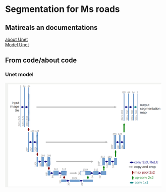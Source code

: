 <h1>Segmentation for Ms roads</h1>
<h2>Matireals an documentations</h2>
<a href="https://lmb.informatik.uni-freiburg.de/people/ronneber/u-net/">about Unet</a><br>
<a href="">Model Unet</a><br>
<h2>From code/about code</h2>
<h3>Unet model</h3>
<img src="UNET.png">